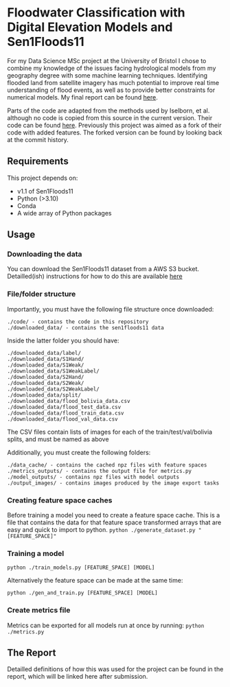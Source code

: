# Floodwater Classification with Digital Elevation Models and Sen1Floods11

For my Data Science MSc project at the University of Bristol I chose to combine my knowledge of the issues facing hydrological models from my geography degree with some machine learning techniques. Identifying flooded land from satellite imagery has much potential to improve real time understanding of flood events, as well as to provide better constraints for numerical models. My final report can be found [here](https://github.com/aeroniemi/floodwater-classification/blob/a58d17f0f7bfecfdd6e23139ee8db5bdf95982d8/report.pdf). 

Parts of the code are adapted from the methods used by Iselborn, et al. although no code is copied from this source in the current version. Their code can be found [here](https://github.com/DFKI-Earth-And-Space-Applications/Flood_Mapping_Feature_Space_Importance). Previously this project was aimed as a fork of their code with added features. The forked version can be found by looking back at the commit history. 

## Requirements

This project depends on:

- v1.1 of Sen1Floods11
- Python (>3.10)
- Conda
- A wide array of Python packages

## Usage

### Downloading the data

You can download the Sen1Floods11 dataset from a AWS S3 bucket. Detailled(ish) instructions for how to do this are available [here](https://github.com/DFKI-Earth-And-Space-Applications/Flood_Mapping_Feature_Space_Importance/blob/main/src/sen1floods11/README.md)

### File/folder structure

Importantly, you must have the following file structure once downloaded:

```
./code/ - contains the code in this repository
./downloaded_data/ - contains the sen1floods11 data
```

Inside the latter folder you should have:

```
./downloaded_data/label/
./downloaded_data/S1Hand/
./downloaded_data/S1Weak/
./downloaded_data/S1WeakLabel/
./downloaded_data/S2Hand/
./downloaded_data/S2Weak/
./downloaded_data/S2WeakLabel/
./downloaded_data/split/
./downloaded_data/flood_bolivia_data.csv
./downloaded_data/flood_test_data.csv
./downloaded_data/flood_train_data.csv
./downloaded_data/flood_val_data.csv
```

The CSV files contain lists of images for each of the train/test/val/bolivia splits, and must be named as above

Additionally, you must create the following folders:

```
./data_cache/ - contains the cached npz files with feature spaces
./metrics_outputs/ - contains the output file for metrics.py
./model_outputs/ - contains npz files with model outputs
./output_images/ - contains images produced by the image export tasks
```

### Creating feature space caches

Before training a model you need to create a feature space cache. This is a file that contains the data for that feature space transformed arrays that are easy and quick to import to python. 
``python ./generate_dataset.py "[FEATURE_SPACE]"``

### Training a model

``python ./train_models.py [FEATURE_SPACE] [MODEL]``

Alternatively the feature space can be made at the same time:

``python ./gen_and_train.py [FEATURE_SPACE] [MODEL]``

### Create metrics file

Metrics can be exported for all models run at once by running:
``python ./metrics.py``

## The Report

Detailled definitions of how this was used for the project can be found in the report, which will be linked here after submission.

